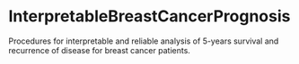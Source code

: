 # InterpretableBreastCancerPrognosis
Procedures for interpretable and reliable analysis of 5-years survival and recurrence of disease for breast cancer patients. 
